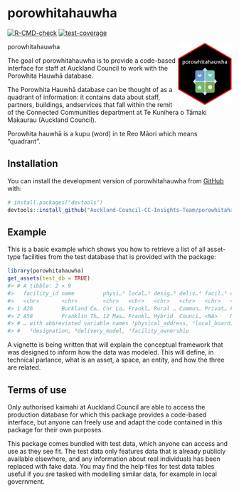 
<!-- README.md is generated from README.Rmd. Please edit that file -->

# porowhitahauwha

<!-- badges: start -->

[![R-CMD-check](https://github.com/Auckland-Council-CC-Insights-Team/porowhitahauwha/actions/workflows/R-CMD-check.yaml/badge.svg)](https://github.com/Auckland-Council-CC-Insights-Team/porowhitahauwha/actions/workflows/R-CMD-check.yaml)
[![test-coverage](https://github.com/Auckland-Council-CC-Insights-Team/porowhitahauwha/actions/workflows/test-coverage.yaml/badge.svg)](https://github.com/Auckland-Council-CC-Insights-Team/porowhitahauwha/actions/workflows/test-coverage.yaml)
<!-- badges: end -->

porowhitahauwha
<img src="man/figures/logo.png" align="right" height="139" />

The goal of porowhitahauwha is to provide a code-based interface for
staff at Auckland Council to work with the Porowhita Hauwhā database.

The Porowhita Hauwhā database can be thought of as a quadrant of
information: it contains data about staff, partners, buildings,
andservices that fall within the remit of the Connected Communities
department at Te Kunihera o Tāmaki Makaurau (Auckland Council).

Porowhita hauwhā is a kupu (word) in te Reo Māori which means
“quadrant”.

## Installation

You can install the development version of porowhitahauwha from
[GitHub](https://github.com/) with:

``` r
# install.packages("devtools")
devtools::install_github("Auckland-Council-CC-Insights-Team/porowhitahauwha")
```

## Example

This is a basic example which shows you how to retrieve a list of all
asset-type facilities from the test database that is provided with the
package:

``` r
library(porowhitahauwha)
get_assets(test_db = TRUE)
#> # A tibble: 2 × 9
#>   facility_id name         physi…¹ local…² desig…³ deliv…⁴ facil…⁵ closed leased
#>   <chr>       <chr>        <chr>   <chr>   <chr>   <chr>   <chr>   <lgl>  <lgl> 
#> 1 A26         Buckland Co… Cnr Lo… Frankl… Rural … Commun… Privat… FALSE  FALSE 
#> 2 A58         Franklin Th… 12 Mas… Frankl… Hybrid  Counci… <NA>    NA     NA    
#> # … with abbreviated variable names ¹​physical_address, ²​local_board,
#> #   ³​designation, ⁴​delivery_model, ⁵​facility_ownership
```

A vignette is being written that will explain the conceptual framework
that was designed to inform how the data was modeled. This will define,
in technical parlance, what is an asset, a space, an entity, and how the
three are related.

## Terms of use

Only authorised kaimahi at Auckland Council are able to access the
production database for which this package provides a code-based
interface, but anyone can freely use and adapt the code contained in
this package for their own purposes.

This package comes bundled with test data, which anyone can access and
use as they see fit. The test data only features data that is already
publicly available elsewhere, and any information about real individuals
has been replaced with fake data. You may find the help files for test
data tables useful if you are tasked with modelling similar data, for
example in local government.
